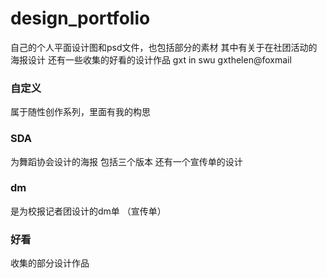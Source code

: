 # design_portfolio
自己的个人平面设计图和psd文件，也包括部分的素材 其中有关于在社团活动的海报设计 还有一些收集的好看的设计作品
gxt in swu
gxthelen@foxmail

### 自定义
属于随性创作系列，里面有我的构思

### SDA
为舞蹈协会设计的海报 包括三个版本
还有一个宣传单的设计

### dm
是为校报记者团设计的dm单 （宣传单）

### 好看
收集的部分设计作品
